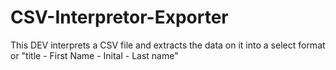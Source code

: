 # CSV-Interpretor-Exporter
This DEV interprets a CSV file and extracts the data on it into a select format or "title - First Name - Inital - Last name"
